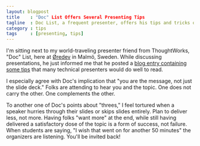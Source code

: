 ```yaml
---
layout: blogpost
title    : "Doc" List Offers Several Presenting Tips
tagline  : Doc List, a frequent presenter, offers his tips and tricks of the trade.
category : tips
tags     : [presenting, tips]
---
```

I'm sitting next to my world-traveling presenter friend from ThoughtWorks, "Doc" List, here at [Øredev](http://oredev.org/2010) in Malmö, Sweden. While discussing presentations, he just informed me that he posted a [blog entry containing some tips](http://www.stevenlist.com/blog/2010/11/09/presentation-tips/) that many technical presenters would do well to read.

I especially agree with Doc's implication that "you are the message, not just the slide deck." Folks are attending to hear you and the topic. One does not carry the other. One complements the other.

To another one of Doc's points about "threes," I feel tortured when a speaker hurries through their slides or skips slides entirely. Plan to deliver less, not more. Having folks "want more" at the end, while still having delivered a satisfactory dose of the topic is a form of success, not failure. When students are saying, "I wish that went on for another 50 minutes" the organizers are listening. You'll be invited back!